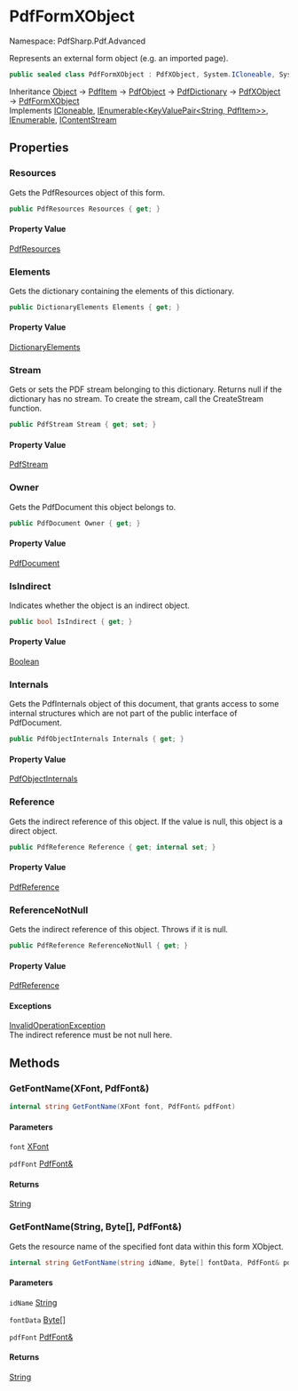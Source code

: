 # PdfFormXObject

Namespace: PdfSharp.Pdf.Advanced

Represents an external form object (e.g. an imported page).

```csharp
public sealed class PdfFormXObject : PdfXObject, System.ICloneable, System.Collections.Generic.IEnumerable`1[[System.Collections.Generic.KeyValuePair`2[[System.String, System.Private.CoreLib, Version=6.0.0.0, Culture=neutral, PublicKeyToken=7cec85d7bea7798e],[PdfSharp.Pdf.PdfItem, PdfSharp, Version=0.1.3.0, Culture=neutral, PublicKeyToken=null]], System.Private.CoreLib, Version=6.0.0.0, Culture=neutral, PublicKeyToken=7cec85d7bea7798e]], System.Collections.IEnumerable, IContentStream
```

Inheritance [Object](https://docs.microsoft.com/en-us/dotnet/api/system.object) → [PdfItem](./pdfsharp.pdf.pdfitem) → [PdfObject](./pdfsharp.pdf.pdfobject) → [PdfDictionary](./pdfsharp.pdf.pdfdictionary) → [PdfXObject](./pdfsharp.pdf.advanced.pdfxobject) → [PdfFormXObject](./pdfsharp.pdf.advanced.pdfformxobject)<br>
Implements [ICloneable](https://docs.microsoft.com/en-us/dotnet/api/system.icloneable), [IEnumerable&lt;KeyValuePair&lt;String, PdfItem&gt;&gt;](https://docs.microsoft.com/en-us/dotnet/api/system.collections.generic.ienumerable-1), [IEnumerable](https://docs.microsoft.com/en-us/dotnet/api/system.collections.ienumerable), [IContentStream](./pdfsharp.pdf.advanced.icontentstream)

## Properties

### **Resources**

Gets the PdfResources object of this form.

```csharp
public PdfResources Resources { get; }
```

#### Property Value

[PdfResources](./pdfsharp.pdf.advanced.pdfresources)<br>

### **Elements**

Gets the dictionary containing the elements of this dictionary.

```csharp
public DictionaryElements Elements { get; }
```

#### Property Value

[DictionaryElements](./pdfsharp.pdf.pdfdictionary.dictionaryelements)<br>

### **Stream**

Gets or sets the PDF stream belonging to this dictionary. Returns null if the dictionary has
 no stream. To create the stream, call the CreateStream function.

```csharp
public PdfStream Stream { get; set; }
```

#### Property Value

[PdfStream](./pdfsharp.pdf.pdfdictionary.pdfstream)<br>

### **Owner**

Gets the PdfDocument this object belongs to.

```csharp
public PdfDocument Owner { get; }
```

#### Property Value

[PdfDocument](./pdfsharp.pdf.pdfdocument)<br>

### **IsIndirect**

Indicates whether the object is an indirect object.

```csharp
public bool IsIndirect { get; }
```

#### Property Value

[Boolean](https://docs.microsoft.com/en-us/dotnet/api/system.boolean)<br>

### **Internals**

Gets the PdfInternals object of this document, that grants access to some internal structures
 which are not part of the public interface of PdfDocument.

```csharp
public PdfObjectInternals Internals { get; }
```

#### Property Value

[PdfObjectInternals](./pdfsharp.pdf.advanced.pdfobjectinternals)<br>

### **Reference**

Gets the indirect reference of this object. If the value is null, this object is a direct object.

```csharp
public PdfReference Reference { get; internal set; }
```

#### Property Value

[PdfReference](./pdfsharp.pdf.advanced.pdfreference)<br>

### **ReferenceNotNull**

Gets the indirect reference of this object. Throws if it is null.

```csharp
public PdfReference ReferenceNotNull { get; }
```

#### Property Value

[PdfReference](./pdfsharp.pdf.advanced.pdfreference)<br>

#### Exceptions

[InvalidOperationException](https://docs.microsoft.com/en-us/dotnet/api/system.invalidoperationexception)<br>
The indirect reference must be not null here.

## Methods

### **GetFontName(XFont, PdfFont&)**

```csharp
internal string GetFontName(XFont font, PdfFont& pdfFont)
```

#### Parameters

`font` [XFont](./pdfsharp.drawing.xfont)<br>

`pdfFont` [PdfFont&](./pdfsharp.pdf.advanced.pdffont&)<br>

#### Returns

[String](https://docs.microsoft.com/en-us/dotnet/api/system.string)<br>

### **GetFontName(String, Byte[], PdfFont&)**

Gets the resource name of the specified font data within this form XObject.

```csharp
internal string GetFontName(string idName, Byte[] fontData, PdfFont& pdfFont)
```

#### Parameters

`idName` [String](https://docs.microsoft.com/en-us/dotnet/api/system.string)<br>

`fontData` [Byte[]](https://docs.microsoft.com/en-us/dotnet/api/system.byte)<br>

`pdfFont` [PdfFont&](./pdfsharp.pdf.advanced.pdffont&)<br>

#### Returns

[String](https://docs.microsoft.com/en-us/dotnet/api/system.string)<br>
